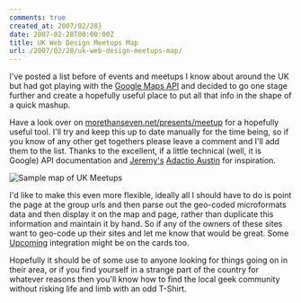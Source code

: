 ```yaml
---
comments: true
created_at: 2007/02/28}
date: 2007-02-28T00:00:00Z
title: UK Web Design Meetups Map
url: /2007/02/28/uk-web-design-meetups-map/
---
```


I've posted a list before of events and meetups I know about around the UK but had got playing with the [Google Maps API](http://www.google.com/apis/maps/documentation/) and decided to go one stage further and create a hopefully useful place to put all that info in the shape of a quick mashup.

Have a look over on [morethanseven.net/presents/meetup](http://morethanseven.net/presents/meetup) for a hopefully useful tool. I'll try and keep this up to date manually for the time being, so if you know of any other get togethers please leave a comment and I'll add them to the list. Thanks to the excellent, if a little technical (well, it is Google) API documentation and [Jeremy's](http://adactio.com) [Adactio Austin](http://austin.adactio.com) for inspiration.

![Sample map of UK Meetups](http://morethanseven.net/_assets/media/imgMapSample.jpg "Sample map of UK Meetups")

I'd like to make this even more flexible, ideally all I should have to do is point the page at the group urls and then parse out the geo-coded microformats data and then display it on the map and page, rather than duplicate this information and maintain it by hand. So if any of the owners of these sites want to geo-code up their sites and let me know that would be great. Some [Upcoming](http://upcoming.org) integration might be on the cards too.

Hopefully it should be of some use to anyone looking for things going on in their area, or if you find yourself in a strange part of the country for whatever reasons then you'll know how to find the local geek community without risking life and limb with an odd T-Shirt.
